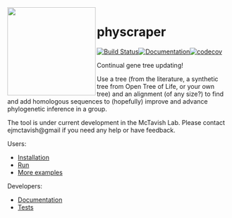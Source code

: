 <img align="left" width="200" src="https://cdn.rawgit.com/snacktavish/physcraper/master/docs/physcraper.svg">

# physcraper

[![Build Status](https://travis-ci.org/McTavishLab/physcraper.svg?branch=dev)](https://travis-ci.org/McTavishLab/physcraper)[![Documentation](https://readthedocs.org/projects/physcraper/badge/?version=latest&style=flat)](https://physcraper.readthedocs.io/en/latest/)[![codecov](https://codecov.io/gh/McTavishLab/physcraper/branch/dev/graph/badge.svg)](https://codecov.io/gh/McTavishLab/physcraper)

Continual gene tree updating!

Use a tree (from the literature, a synthetic tree from Open Tree of Life, or your own tree) and an alignment (of any size?) to find and add homologous sequences to (hopefully) improve and advance phylogenetic inference in a group. 


The tool is under current development in the McTavish Lab.
Please contact ejmctavish@gmail if you need any help or have feedback.

Users:

- [Installation](mds/INSTALL.md)
- [Run](mds/running.md)
- [More examples](mds/examples.md)

Developers:

- [Documentation]((https://physcraper.readthedocs.io/en/latest/))
- [Tests](mds/testing.md)






